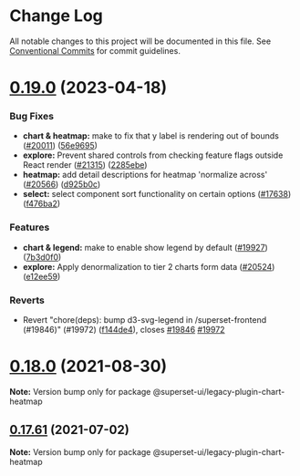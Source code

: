 # Change Log

All notable changes to this project will be documented in this file.
See [Conventional Commits](https://conventionalcommits.org) for commit guidelines.

# [0.19.0](https://github.com/apache-superset/superset-ui/compare/v2021.41.0...v0.19.0) (2023-04-18)

### Bug Fixes

- **chart & heatmap:** make to fix that y label is rendering out of bounds ([#20011](https://github.com/apache-superset/superset-ui/issues/20011)) ([56e9695](https://github.com/apache-superset/superset-ui/commit/56e96950c17ec65ef18cedfb2ed6591796a96cfc))
- **explore:** Prevent shared controls from checking feature flags outside React render ([#21315](https://github.com/apache-superset/superset-ui/issues/21315)) ([2285ebe](https://github.com/apache-superset/superset-ui/commit/2285ebe72ec4edded6d195052740b7f9f13d1f1b))
- **heatmap:** add detail descriptions for heatmap 'normalize across' ([#20566](https://github.com/apache-superset/superset-ui/issues/20566)) ([d925b0c](https://github.com/apache-superset/superset-ui/commit/d925b0c8835fb1773b80298a3de1bdc368c88850))
- **select:** select component sort functionality on certain options ([#17638](https://github.com/apache-superset/superset-ui/issues/17638)) ([f476ba2](https://github.com/apache-superset/superset-ui/commit/f476ba23a279cb87a94ad3075e035cad0ae264b6))

### Features

- **chart & legend:** make to enable show legend by default ([#19927](https://github.com/apache-superset/superset-ui/issues/19927)) ([7b3d0f0](https://github.com/apache-superset/superset-ui/commit/7b3d0f040b050905f7d0901d0227f1cd6b761b56))
- **explore:** Apply denormalization to tier 2 charts form data ([#20524](https://github.com/apache-superset/superset-ui/issues/20524)) ([e12ee59](https://github.com/apache-superset/superset-ui/commit/e12ee59b13822241dca8d8015f1222c477edd4f3))

### Reverts

- Revert "chore(deps): bump d3-svg-legend in /superset-frontend (#19846)" (#19972) ([f144de4](https://github.com/apache-superset/superset-ui/commit/f144de4ee2bf213bb7e17f903bd3975d504c4136)), closes [#19846](https://github.com/apache-superset/superset-ui/issues/19846) [#19972](https://github.com/apache-superset/superset-ui/issues/19972)

# [0.18.0](https://github.com/apache-superset/superset-ui/compare/v0.17.87...v0.18.0) (2021-08-30)

**Note:** Version bump only for package @superset-ui/legacy-plugin-chart-heatmap

## [0.17.61](https://github.com/apache-superset/superset-ui/compare/v0.17.60...v0.17.61) (2021-07-02)

**Note:** Version bump only for package @superset-ui/legacy-plugin-chart-heatmap

